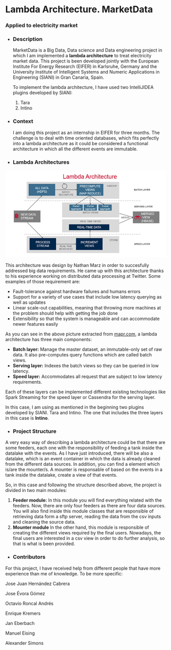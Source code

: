 # Lambda Architecture. MarketData
### Applied to electricity market

* ### Description

    MarketData is a Big Data, Data science and Data engineering project in which I am implemented a **lambda architecture** to treat electricity market data. This project is been developed jointly with the European Institute For Energy Research (EIFER) in Karlsruhe, Germany and the University Institute of Intelligent Systems and Numeric Applications in Engineering (SIANI) in Gran Canaria, Spain.
    
    To implement the lambda architecture, I have used two IntelliJIDEA plugins developed by SIANI:
    
    1. Tara
    2. Intino
    
* ### Context

    I am doing this project as an internship in EIFER for three months. The challenge is to deal with time oriented databases, which fits perfectly into a lambda architecture as it could be considered a functional architecture in which all the different events are immutable.
    
* ### Lambda Architectures
![Lambda architecture image](./lambda_architecture.PNG)

This architecture was design by Nathan Marz in order to succesfully addressed big data requirements. He came up with this architecture thanks to his experience  working on distributed data processing at Twitter. Some examples of those requirement are:
* Fault-tolerance against hardware failures and humans errors
* Support for a variety of use cases that include low latency querying as well as updates
* Linear scale-out capabilities, meaning that throwing more machines at the problem should help with getting the job done
* Extensibility so that the system is manageable and can accommodate newer features easily

As you can see in the above picture extracted from [mapr.com](https://mapr.com/developercentral/lambda-architecture/), a lambda architecture has three main components:
* **Batch layer:** Manage the master dataset, an immutable-only set of raw data. It also pre-computes query functions which are called batch views.
* **Serving layer:** Indexes the batch views so they can be queried in low latency. 
* **Speed layer:** Accommodates all request that are subject to low latency requirements.

Each of these layers can be implemented different existing technologies like Spark Streaming for the speed layer or Cassendra for the serving layer.

In this case, I am using as mentioned in the beginning two plugins developed by SIANI. Tara and Intino. The one that includes the three layers in this case is **Intino**.

* ### Project Structure

A very easy way of describing a lambda architecture could be that there are some feeders, each one with the responsibility of feeding a tank inside the datalake with the events. As I have just introduced, there will be also a datalake, which is an event container in which the data is already cleaned from the different data sources. In addition, you can find a element which is/are the mounter/s. A mounter is responsable of based on the events in a tank inside the datalake, create a view of that events.

So, in this case and following the structure described above, the project is divided in two main modules:
1. **Feeder module:** In this module you will find everything related with the feeders. Now, there are only four feeders as there are four data sources. You will also find inside this module classes that are responsible of retrieving data form a sftp server, reading the data from the csv inputs and cleaning the source data.
2. **Mounter module** In the other hand, this module is responsible of creating the different views required by the final users. Nowadays, the final users are interested in a csv view in order to do further analysis, so that is what is been provided.

* ### Contributors

For this project, I have received help from different people that have more experience than me of knowledge. To be more specific:

Jose Juan Hernández Cabrera

Jose Évora Gómez

Octavio Roncal Andrés

Enrique Kremers

Jan Eberbach

Manuel Eising

Alexander Simons
